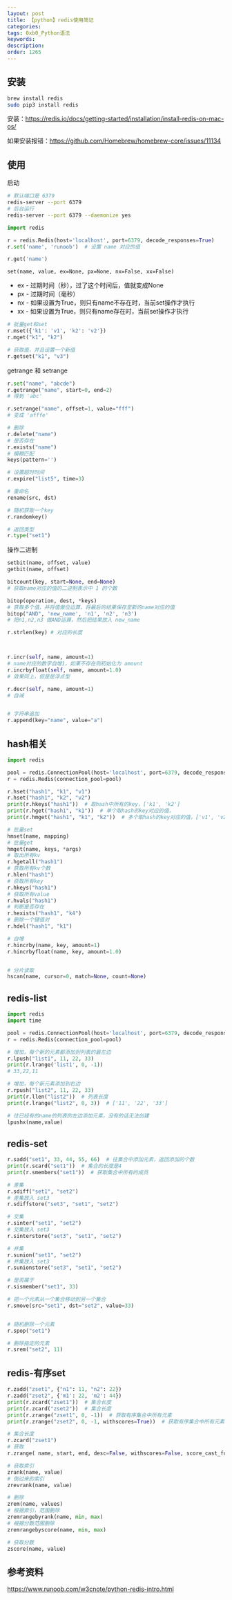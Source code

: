 ```yaml
---
layout: post
title: 【python】redis使用简记
categories:
tags: 0xb0_Python语法
keywords:
description:
order: 1265
---
```



## 安装


```bash
brew install redis
sudo pip3 install redis
```

安装：https://redis.io/docs/getting-started/installation/install-redis-on-mac-os/

如果安装报错：https://github.com/Homebrew/homebrew-core/issues/11134




## 使用

启动
```bash
# 默认端口是 6379
redis-server --port 6379
# 后台运行
redis-server --port 6379 --daemonize yes
```



```python
import redis

r = redis.Redis(host='localhost', port=6379, decode_responses=True)
r.set('name', 'runoob')  # 设置 name 对应的值

r.get('name')
```


`set(name, value, ex=None, px=None, nx=False, xx=False)`
- ex - 过期时间（秒），过了这个时间后，值就变成None
- px - 过期时间（毫秒）
- nx - 如果设置为True，则只有name不存在时，当前set操作才执行
- xx - 如果设置为True，则只有name存在时，当前set操作才执行


```python
# 批量get和set
r.mset({'k1': 'v1', 'k2': 'v2'})
r.mget("k1", "k2")

# 获取值，并且设置一个新值
r.getset("k1", "v3")
```

getrange 和 setrange
```python
r.set("name", "abcde")
r.getrange("name", start=0, end=2)
# 得到 'abc'

r.setrange("name", offset=1, value="fff")
# 变成 'afffe'

# 删除
r.delete("name")
# 是否存在
r.exists("name")
# 模糊匹配
keys(pattern='')

# 设置超时时间
r.expire("list5", time=3)

# 重命名
rename(src, dst)

# 随机获取一个key
r.randomkey()

# 返回类型
r.type("set1")
```


操作二进制

```python
setbit(name, offset, value)
getbit(name, offset)

bitcount(key, start=None, end=None)
# 获取name对应的值的二进制表示中 1 的个数

bitop(operation, dest, *keys)
# 获取多个值，并将值做位运算，将最后的结果保存至新的name对应的值
bitop("AND", 'new_name', 'n1', 'n2', 'n3')
# 把n1,n2,n3 做AND运算，然后把结果放入 new_name

r.strlen(key) # 对应的长度



r.incr(self, name, amount=1)
# name对应的数字自增1，如果不存在则初始化为 amount
r.incrbyfloat(self, name, amount=1.0)
# 效果同上，但是是浮点型

r.decr(self, name, amount=1)
# 自减


# 字符串追加
r.append(key="name", value="a")
```

## hash相关


```python
import redis

pool = redis.ConnectionPool(host='localhost', port=6379, decode_responses=True)
r = redis.Redis(connection_pool=pool)

r.hset("hash1", "k1", "v1")
r.hset("hash1", "k2", "v2")
print(r.hkeys("hash1"))  # 取hash中所有的key，['k1', 'k2']
print(r.hget("hash1", "k1"))  # 单个取hash的key对应的值，
print(r.hmget("hash1", "k1", "k2"))  # 多个取hash的key对应的值，['v1', 'v2']

# 批量set
hmset(name, mapping)
# 批量get
hmget(name, keys, *args)
# 取出所有kv
r.hgetall("hash1")
# 获取所有kv个数
r.hlen("hash1")
# 获取所有key
r.hkeys("hash1")
# 获取所有value
r.hvals("hash1")
# 判断是否存在
r.hexists("hash1", "k4")
# 删除一个键值对
r.hdel("hash1", "k1")    

# 自增
r.hincrby(name, key, amount=1)
r.hincrbyfloat(name, key, amount=1.0)


# 分片读取
hscan(name, cursor=0, match=None, count=None)
```


## redis-list

```python
import redis
import time

pool = redis.ConnectionPool(host='localhost', port=6379, decode_responses=True)
r = redis.Redis(connection_pool=pool)

# 增加，每个新的元素都添加到列表的最左边
r.lpush("list1", 11, 22, 33)
print(r.lrange('list1', 0, -1))
# 33,22,11

# 增加，每个新元素添加到右边
r.rpush("list2", 11, 22, 33)
print(r.llen("list2"))  # 列表长度
print(r.lrange("list2", 0, 3))  # ['11', '22', '33']

# 往已经有的name的列表的左边添加元素，没有的话无法创建
lpushx(name,value)


```


## redis-set

```python
r.sadd("set1", 33, 44, 55, 66)  # 往集合中添加元素，返回添加的个数
print(r.scard("set1"))  # 集合的长度是4
print(r.smembers("set1"))  # 获取集合中所有的成员

# 差集
r.sdiff("set1", "set2")
# 差集放入 set3
r.sdiffstore("set3", "set1", "set2")

# 交集
r.sinter("set1", "set2")
# 交集放入 set3
r.sinterstore("set3", "set1", "set2")

# 并集
r.sunion("set1", "set2")
# 并集放入 set3
r.sunionstore("set3", "set1", "set2")

# 是否属于
r.sismember("set1", 33)

# 把一个元素从一个集合移动到另一个集合
r.smove(src="set1", dst="set2", value=33)


# 随机删除一个元素
r.spop("set1")

# 删除指定的元素
r.srem("set2", 11)
```


## redis-有序set

```python
r.zadd("zset1", {"n1": 11, "n2": 22})
r.zadd("zset2", {'m1': 22, 'm2': 44})
print(r.zcard("zset1"))  # 集合长度
print(r.zcard("zset2"))  # 集合长度
print(r.zrange("zset1", 0, -1))  # 获取有序集合中所有元素
print(r.zrange("zset2", 0, -1, withscores=True))  # 获取有序集合中所有元素和分数

# 集合长度
r.zcard("zset1")
# 获取
r.zrange( name, start, end, desc=False, withscores=False, score_cast_func=float)

# 获取索引
zrank(name, value)
# 倒过来的索引
zrevrank(name, value)

# 删除
zrem(name, values)
# 根据索引，范围删除
zremrangebyrank(name, min, max)
# 根据分数范围删除
zremrangebyscore(name, min, max)

# 获取分数
zscore(name, value)
```


## 参考资料

https://www.runoob.com/w3cnote/python-redis-intro.html
